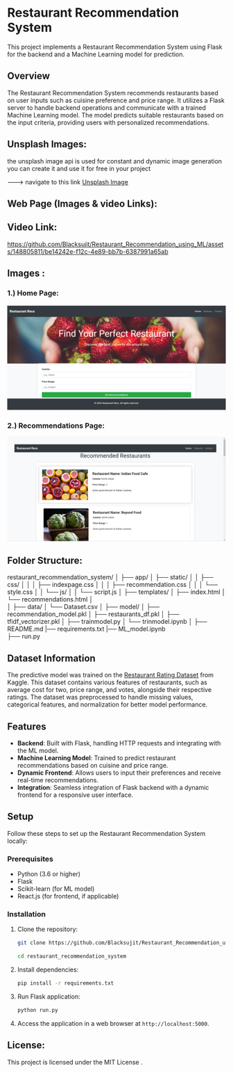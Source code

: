 # Restaurant Recommendation System

This project implements a Restaurant Recommendation System using Flask for the backend and a Machine Learning model for prediction.

## Overview

The Restaurant Recommendation System recommends restaurants based on user inputs such as cuisine preference and price range. It utilizes a Flask server to handle backend operations and communicate with a trained Machine Learning model. The model predicts suitable restaurants based on the input criteria, providing users with personalized recommendations.

## Unsplash Images:

the unsplash image api is used for constant and dynamic image generation you can create it and use it for free in your project

---> navigate to this link [Unsplash Image](https://unsplash.com/developers)


## Web Page (Images & video Links):

## Video Link:

https://github.com/Blacksujit/Restaurant_Recommendation_using_ML/assets/148805811/be14242e-f12c-4e89-bb7b-6387991a65ab


## Images :

### 1.) Home Page:

![alt text](homepage.png)


### 2.) Recommendations Page:

![alt text](recommendations.png)


## Folder Structure:

restaurant_recommendation_system/
│
├── app/
│   ├── static/
│   │   ├── css/
│   │   │   ├── indexpage.css
│   │   │   ├── recommendation.css
│   │   │   └── style.css
│   │   └── js/
│   │       └── script.js
│   ├── templates/
│       ├── index.html
│       └── recommendations.html
│   
│
├── data/
│   └── Dataset.csv
│
├── model/
│   ├── recommendation_model.pkl
│   ├── restaurants_df.pkl
│   ├── tfidf_vectorizer.pkl
│   ├── trainmodel.py
│   └── trinmodel.ipynb
│
├── README.md
|── requirements.txt
|── ML_model.ipynb   
├── run.py

## Dataset Information

The predictive model was trained on the [Restaurant Rating Dataset](https://www.kaggle.com/datasets/uciml/restaurant-data-with-consumer-ratings) from Kaggle. This dataset contains various features of restaurants, such as average cost for two, price range, and votes, alongside their respective ratings. The dataset was preprocessed to handle missing values, categorical features, and normalization for better model performance.

## Features

- **Backend**: Built with Flask, handling HTTP requests and integrating with the ML model.
- **Machine Learning Model**: Trained to predict restaurant recommendations based on cuisine and price range.
- **Dynamic Frontend**: Allows users to input their preferences and receive real-time recommendations.
- **Integration**: Seamless integration of Flask backend with a dynamic  frontend for a responsive user interface.

## Setup

Follow these steps to set up the Restaurant Recommendation System locally:

### Prerequisites

- Python (3.6 or higher)
- Flask
- Scikit-learn (for ML model)
- React.js (for frontend, if applicable)

### Installation

1. Clone the repository:

   ```bash
   git clone https://github.com/Blacksujit/Restaurant_Recommendation_using_ML.git
   ```

   ```bash
   cd restaurant_recommendation_system
   ```

2. Install dependencies:

   ```bash
   pip install -r requirements.txt
   ```

3. Run Flask application:

   ```bash
   python run.py
   ```

4. Access the application in a web browser at `http://localhost:5000`.


## License:


This project is licensed under the MIT License .
